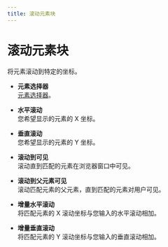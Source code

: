 ```yaml
---
title: 滚动元素块
---
```


# 滚动元素块

将元素滚动到特定的坐标。

- **元素选择器** <br>
	[元素选择器](../workflow/element-selector.md)。

- **水平滚动** <br>
	您希望显示的元素的 X 坐标。

- **垂直滚动** <br>
	您希望显示的元素的 Y 坐标。

- **滚动到可见** <br>
	滚动直到匹配的元素在浏览器窗口中可见。

- **滚动到父元素可见** <br>
	滚动匹配元素的父元素，直到匹配的元素对用户可见。

- **增量水平滚动** <br>
	将匹配元素的 X 滚动坐标与您输入的水平滚动相加。

- **增量垂直滚动** <br>
	将匹配元素的 Y 滚动坐标与您输入的垂直滚动相加。

<!--@include: ../parts/blocks-interaction-note.md-->